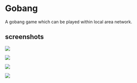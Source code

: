 # Gobang

A gobang game which can be played within local area network.

## screenshots

![](http://ohwcpr4qg.bkt.clouddn.com/welcome.png)

![](http://ohwcpr4qg.bkt.clouddn.com/center.png)

![](http://ohwcpr4qg.bkt.clouddn.com/game-before.png)

![](http://ohwcpr4qg.bkt.clouddn.com/game.png)
